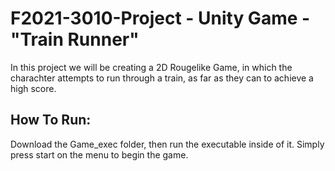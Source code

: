 # F2021-3010-Project - Unity Game - "Train Runner"

In this project we will be creating a 2D Rougelike Game, in which the charachter attempts to run through a train, as far as they can to achieve a high score.

## How To Run:

Download the Game_exec folder, then run the executable inside of it. Simply press start on the menu to begin the game.
